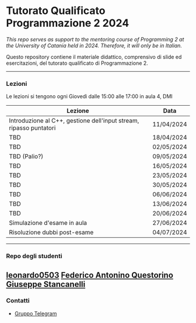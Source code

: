 # Tutorato Qualificato Programmazione 2 2024

_This repo serves as support to the mentoring course of Programming 2 at the University of Catania held in 2024. Therefore, it will only be in Italian._

Questo repository contiene il materiale didattico, comprensivo di slide ed esercitazioni, del tutorato qualificato di Programmazione 2.

---

### Lezioni

Le lezioni si tengono ogni Giovedì dalle 15:00 alle 17:00 in aula 4, DMI

| Lezione                                                   | Data       |
| --------------------------------------------------------- | ---------- |
| Introduzione al C++, gestione dell'input stream, ripasso puntatori | 11/04/2024 |
| TBD | 18/04/2024 |
| TBD | 02/05/2024 |
| TBD (Palio?) | 09/05/2024 |
| TBD | 16/05/2024 |
| TBD | 23/05/2024 |
| TBD | 30/05/2024 |
| TBD | 06/06/2024 |
| TBD | 13/06/2024 |
| TBD | 20/06/2024 |
| Simulazione d'esame in aula | 27/06/2024 |
| Risoluzione dubbi post-esame | 04/07/2024 |

---

### Repo degli studenti

[leonardo0503](https://github.com/leonardo0503/tutorato-prog2)
[Federico Antonino Questorino](https://github.com/DiscoHalo0/Prog2-tutorato.git)
[Giuseppe Stancanelli](https://github.com/Giuseppe-code/Programmazione-2.git)
---

### Contatti
- [Gruppo Telegram](https://t.me/+CmBdQcu1bVhiMDA0)

